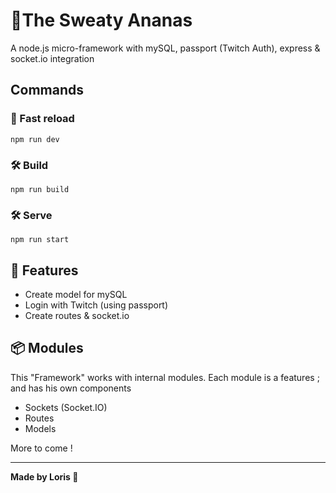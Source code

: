 # 🍍The Sweaty Ananas
A node.js micro-framework with mySQL, passport (Twitch Auth), express & socket.io integration
## Commands
### 👟 Fast reload
```
npm run dev
```
### 🛠 Build
```
npm run build
```
### 🛠 Serve
```
npm run start
```
## 📐 Features
- Create model for mySQL
- Login with Twitch (using passport)
- Create routes & socket.io

## 📦 Modules
This "Framework" works with internal modules. Each module is a features ; and has his own components
- Sockets (Socket.IO)
- Routes
- Models

More to come !

---
**Made by Loris 🍍**
